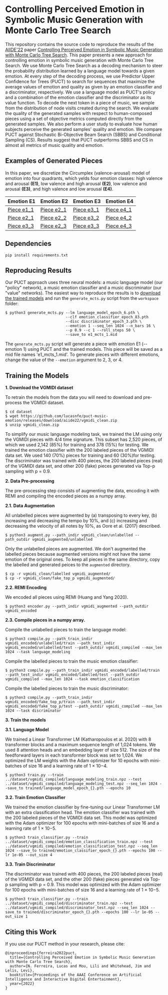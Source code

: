 # Controlling Perceived Emotion in Symbolic Music Generation with Monte Carlo Tree Search

This repository contains the source code to reproduce the results of the [AIIDE'22](https://sites.google.com/view/aiide-2022/) paper [Controlling Perceived Emotion in Symbolic Music Generation with Monte Carlo Tree Search](https://arxiv.org/abs/2208.05162). This paper presents a new approach for controlling emotion in symbolic music generation with Monte Carlo Tree Search. We use Monte Carlo Tree Search as a decoding mechanism to steer the probability distribution learned by a language model towards a given emotion. At every step of the decoding process, we use Predictor Upper Confidence for Trees (PUCT) to search for sequences that maximize the average values of emotion and quality as given by an emotion classifier and a discriminator, respectively. We use a language model as PUCT's policy and a combination of the emotion classifier and the discriminator as its value function. To decode the next token in a piece of music, we sample from the distribution of node visits created during the search. We evaluate the quality of the generated samples with respect to human-composed pieces using a set of objective metrics computed directly from the generated samples. We also perform a user study to evaluate how human subjects perceive the generated samples' quality and emotion. We compare PUCT against Stochastic Bi-Objective Beam Search (SBBS) and Conditional Sampling (CS). Results suggest that PUCT outperforms SBBS and CS in almost all metrics of music quality and emotion.

## Examples of Generated Pieces

In this paper, we discretize the Circumplex (valence-arousal) model of emotion into four quadrants, which yelds four emotion classes: high valence and arousal **(E1)**, low valence and high arousal **(E2)**, low valence and arousal **(E3)**, and high valence and low arousal **(E4)**.

| **Emotion E1**  | **Emotion E2** | **Emotion E3**  | **Emotion E4** |
| ------------- | ------------- | ------------- | ------------- |
| [Piece e1_1](https://raw.githubusercontent.com/lucasnfe/aiide22/main/experiments/user_study/static/audio/mcts/e1_fake_mcts_7.mp3)  | [Piece e2_1](https://raw.githubusercontent.com/lucasnfe/aiide22/main/experiments/user_study/static/audio/mcts/e2_fake_mcts_3.mp3)  | [Piece e3_1](https://raw.githubusercontent.com/lucasnfe/aiide22/main/experiments/user_study/static/audio/mcts/e3_fake_mcts_7.mp3)  | [Piece e4_1](https://raw.githubusercontent.com/lucasnfe/aiide22/main/experiments/user_study/static/audio/mcts/e4_fake_mcts_1.mp3)  |
| [Piece e2_1](https://raw.githubusercontent.com/lucasnfe/aiide22/main/experiments/user_study/static/audio/mcts/e1_fake_mcts_8.mp3)  | [Piece e2_2](https://raw.githubusercontent.com/lucasnfe/aiide22/main/experiments/user_study/static/audio/mcts/e2_fake_mcts_4.mp3)  | [Piece e3_2](https://raw.githubusercontent.com/lucasnfe/aiide22/main/experiments/user_study/static/audio/mcts/e3_fake_mcts_1.mp3)  | [Piece e4_2](https://raw.githubusercontent.com/lucasnfe/aiide22/main/experiments/user_study/static/audio/mcts/e4_fake_mcts_2.mp3) | 
| [Piece e3_3](https://raw.githubusercontent.com/lucasnfe/aiide22/main/experiments/user_study/static/audio/mcts/e1_fake_mcts_10.mp3)  | [Piece e2_3](https://raw.githubusercontent.com/lucasnfe/aiide22/main/experiments/user_study/static/audio/mcts/e2_fake_mcts_7.mp3)  | [Piece e3_3](https://raw.githubusercontent.com/lucasnfe/aiide22/main/experiments/user_study/static/audio/mcts/e3_fake_mcts_17.mp3)  | [Piece e4_3](https://raw.githubusercontent.com/lucasnfe/aiide22/main/experiments/user_study/static/audio/mcts/e4_fake_mcts_3.mp3) | 

## Dependencies

```
pip install requirements.txt
```

## Reproducing Results

Our PUCT approach uses three neural models: a music language model (our "policy" network), a music emotion classifier and a music discriminator (our "value" networks). The easiest way to reproduce the results is to [download the trained models](https://drive.google.com/drive/folders/1bgx-r2gFi6yFTFGTOZbnrxUVvue-Dold?usp=sharing) and run the `generate_mcts.py` script from the `workspace` folder:

```
$ python3 generate_mcts.py --lm language_model_epoch_6.pth \ 
                           --clf emotion_classifier_epoch_83.pth 
                           --disc discriminator_epoch_3.pth \
                           --emotion 1 --seq_len 1024 --n_bars 16 \
                           --p 0.9 --c 1 --roll_steps 50 \
                           --save_to e1_mcts_1.mid
```

The `generate_mcts.py` script will generate a piece with emotion E1 (--emotion 1) using PUCT and the trained models. This piece will be saved as a mid file names 'e1_mcts_1.mid'. To generate pieces with different emotions, change the value of the `--emotion` argument to 2, 3, or 4.

## Training the Models

**1. Download the VGMIDI dataset**

To retrain the models from the data you will need to download and pre-process the VGMIDI dataset.

```
$ cd dataset
$ wget https://github.com/lucasnfe/puct-music-emotion/releases/download/aiide22/vgmidi_clean.zip
$ unzip vgmidi_clean.zip
```

To simplify our music language modeling task, we trained the LM using only the VGMIDI pieces with 4/4 time signature. This subset 
has 2,520 pieces, of which we used 2,142 (85%) for training and 378 (15%) for testing. We trained the emotion classifier with the 200 labeled pieces of the VGMIDI data set. We used 140 (70%) pieces for training and 60 (30%)for testing.  The discriminator was trained with 400 pieces, the 200 labeled pieces (real) of the VGMIDI data set, and other 200 (fake) pieces generated via Top-p sampling with p = 0.9.

**2. Data Pre-processing**

The pre-processing step consists of augmenting the data, encoding it with REMI and compiling the encoded pieces as a numpy array.

**2.1. Data Augmentation**

All unlabelled pieces were augmented by (a) transposing to every key, (b) increasing and decreasing the tempo by 10%, and (c) increasing and decreasing the velocity of all notes by 10%, as Oore et al. (2017) described.

```
$ python3 augment.py --path_indir vgmidi_clean/unlabelled --path_outdir vgmidi_augmented/unlabelled
```

Only the unlabelled pieces are augmented. We don't augmented the labelled pieces because augmented versions might not have the same emotion of the original ones. To keep all pieces in the same directory, copy the labelled and generated peices to the `augmented` directory.


```
$ cp -r vgmidi_clean/labelled vgmidi_augmented/
$ cp -r vgmidi_clean/fake_top_p vgmidi_augmented/
```

**2.2. REMI Encoding**

We encoded all pieces using REMI (Huang and Yang 2020).

```
$ python3 encoder.py --path_indir vgmidi_augmented --path_outdir vgmidi_encoded
```

**2.3. Compile pieces in a numpy array.**

Compile the unlabelled pieces to train the language model:

```
$ python3 compile.py --path_train_indir vgmidi_encoded/unlabelled/train --path_test_indir vgmidi_encoded/unlabelled/test --path_outdir vgmidi_compiled --max_len 1024 --task language_modeling
```

Compile the labelled pieces to train the music emotion classifier:

```
$ python3 compile.py --path_train_indir vgmidi_encoded/labelled/train --path_test_indir vgmidi_encoded/labelled/test --path_outdir vgmidi_compiled --max_len 1024 --task emotion_classification
```

Compile the labelled pieces to train the music discriminator:

```
$ python3 compile.py --path_train_indir vgmidi_encoded/fake_top_p/train --path_test_indir vgmidi_encoded/fake_top_p/test --path_outdir vgmidi_compiled --max_len 1024 --task discriminator
```

**3. Train the models**

**3.1. Language Model**

We trained a Linear Transformer LM (Katharopoulos et al. 2020) with 8 transformer blocks and a maximum sequence length of 1,024 tokens. We used 8 attention heads and an embedding layer of size 512. The size of the feedforward layers in each transformer block was set to 1,024. We optimized the LM weights with the Adam optimizer for 10 epochs with mini-batches of size 16 and a learning rate of 1 × 10−4. 

```
$ python3 train.py --train ../dataset/vgmidi_compiled/language_modeling_train.npz --test ../dataset/vgmidi_compiled/language_modeling_test.npz --seq_len 1024 --save_to trained/language_model_epoch_{}.pth --epochs 10
```

**3.2. Train Emotion Classifier**

We trained the emotion classifier by fine-tuning our Linear Transformer LM with an extra classification head. The emotion classifier was trained with the 200 labeled pieces of the VGMIDI data set. This model was optimized with the Adam optimizer for 100 epochs with mini-batches of size 16 and a learning rate of 1 × 10−5.

```
$ python3 train_classifier.py --train ../dataset/vgmidi_compiled/emotion_classification_train.npz --test ../dataset/vgmidi_compiled/emotion_classification_test.npz --seq_len 1024 --save_to trained/emotion_classifier_epoch_{}.pth --epochs 100 --lr 1e-05 --out_size 4
```

**3.3. Train Discriminator**

The discriminator was trained with 400 pieces, the 200 labeled pieces (real) of the VGMIDI data set, and the other 200 (fake) pieces generated via Top-p sampling with p = 0.9. This model was optimized with the Adam optimizer for 100 epochs with mini-batches of size 16 and a learning rate of 1 × 10−5.

```
$ python3 train_classifier.py --train ../dataset/vgmidi_compiled/discriminator_train.npz --test ../dataset/vgmidi_compiled/discriminator_test.npz --seq_len 1024 --save_to trained/discriminator_epoch_{}.pth --epochs 100 --lr 1e-05 --out_size 1 
```

## Citing this Work

If you use our PUCT method in your research, please cite:

```
@inproceedings{ferreira2022puct,
  title={Controlling Perceived Emotion in Symbolic Music Generation with Monte Carlo Tree Search},
  author={N. Ferreira, Lucas and Mou, Lili and Whitehead, Jim and Lelis, Levi},
  booktitle={Proceedings of the AAAI Conference on Artificial Intelligence and Interactive Digital Entertainment},
  year={2022}
}
```
